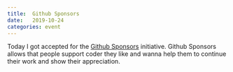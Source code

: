 ```yaml
---
title:  Github Sponsors
date:   2019-10-24
categories: event
---
```


Today I got accepted for the [Github Sponsors](https://github.com/sponsors/sgratzl) initiative. Github Sponsors allows that people support coder they like and wanna help them to continue their work and show their appreciation.
